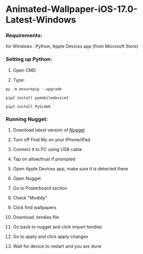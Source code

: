 # Animated-Wallpaper-iOS-17.0-Latest-Windows
### Requirements:
for Windows : Python, Apple Devices app (from Microsoft Store)

### Setting up Python:

1. Open CMD

2. Type:
```
py -m ensurepip --upgrade

pip3 install pymobiledevice3

pip3 install PySide6
```
### Running Nugget:

1. Download latest version of [Nugget](https://github.com/leminlimez/Nugget/releases)
   
2. Turn off Find My on your iPhone/iPad

3. Connect it to PC using USB cable

4. Tap on allow/trust if prompted

5. Open Apple Devices app, make sure it is detected there

6. Open Nugget

7. Go to Posterboard section

8. Check "Modidy"

9. Click find wallpapers

10. Download .tendies file

11. Go back to nugget and click import tendies

12. Go to apply and click apply changes

13. Wait for device to restart and you are done
